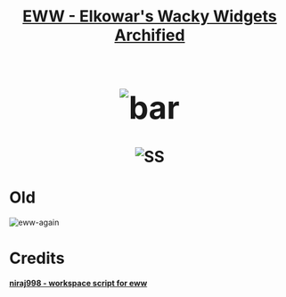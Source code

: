 <h1 align="center"> <a href="https://github.com/elkowar/eww"> EWW - Elkowar's Wacky Widgets Archified<h1> </a>
<!-- ![eww](https://user-images.githubusercontent.com/72156551/153015496-6111b2c9-4f68-4999-a62e-b85273a926e0.gif) -->
<img src="https://github.com/saimoomedits/eww-widgets/blob/main/eww.gif"  alt="bar"/><br/></h3>

![SS](https://user-images.githubusercontent.com/72156551/154564705-ecd540bd-e8c5-4b03-8827-c76b2ef6eb08.png)

 # Old
![eww-again](https://user-images.githubusercontent.com/72156551/153015524-00e97b37-6af2-412b-92a2-bf092c2fc5ae.png)
  
# Credits
**[niraj998 - workspace script for eww](https://github.com/niraj998)**
